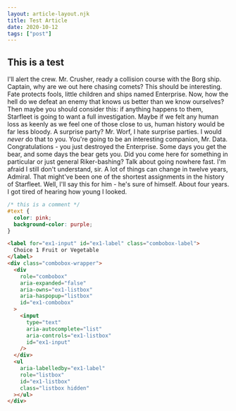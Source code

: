 ```yaml
---
layout: article-layout.njk
title: Test Article
date: 2020-10-12
tags: ["post"]
---
```


## This is a test

I'll alert the crew. Mr. Crusher, ready a collision course with the Borg ship. Captain, why are we out here chasing comets? This should be interesting. Fate protects fools, little children and ships named Enterprise. Now, how the hell do we defeat an enemy that knows us better than we know ourselves? Then maybe you should consider this: if anything happens to them, Starfleet is going to want a full investigation. Maybe if we felt any human loss as keenly as we feel one of those close to us, human history would be far less bloody. A surprise party? Mr. Worf, I hate surprise parties. I would _never_ do that to you. You're going to be an interesting companion, Mr. Data. Congratulations - you just destroyed the Enterprise. Some days you get the bear, and some days the bear gets you. Did you come here for something in particular or just general Riker-bashing? Talk about going nowhere fast. I'm afraid I still don't understand, sir. A lot of things can change in twelve years, Admiral. That might've been one of the shortest assignments in the history of Starfleet. Well, I'll say this for him - he's sure of himself. About four years. I got tired of hearing how young I looked.
```css
/* this is a comment */
#text {
  color: pink;
  background-color: purple;
}
```

```html
<label for="ex1-input" id="ex1-label" class="combobox-label">
  Choice 1 Fruit or Vegetable
</label>
<div class="combobox-wrapper">
  <div
    role="combobox"
    aria-expanded="false"
    aria-owns="ex1-listbox"
    aria-haspopup="listbox"
    id="ex1-combobox"
  >
    <input
      type="text"
      aria-autocomplete="list"
      aria-controls="ex1-listbox"
      id="ex1-input"
    />
  </div>
  <ul
    aria-labelledby="ex1-label"
    role="listbox"
    id="ex1-listbox"
    class="listbox hidden"
  ></ul>
</div>
```
